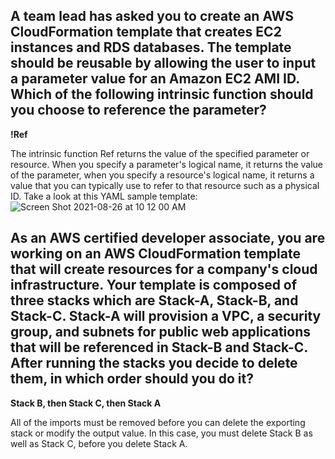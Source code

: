 ## A team lead has asked you to create an AWS CloudFormation template that creates EC2 instances and RDS databases. The template should be reusable by allowing the user to input a parameter value for an Amazon EC2 AMI ID. Which of the following intrinsic function should you choose to reference the parameter?

**!Ref**

The intrinsic function Ref returns the value of the specified parameter or resource. When you specify a parameter's logical name, it returns the value of the parameter, when you specify a resource's logical name, it returns a value that you can typically use to refer to that resource such as a physical ID. Take a look at this YAML sample template:
![Screen Shot 2021-08-26 at 10 12 00 AM](https://user-images.githubusercontent.com/44325167/130926350-9b47a9db-a9b1-4d0a-b37a-82e94b55c6c5.png)

## As an AWS certified developer associate, you are working on an AWS CloudFormation template that will create resources for a company's cloud infrastructure. Your template is composed of three stacks which are Stack-A, Stack-B, and Stack-C. Stack-A will provision a VPC, a security group, and subnets for public web applications that will be referenced in Stack-B and Stack-C. After running the stacks you decide to delete them, in which order should you do it?

**Stack B, then Stack C, then Stack A**

All of the imports must be removed before you can delete the exporting stack or modify the output value. In this case, you must delete Stack B as well as Stack C, before you delete Stack A.
